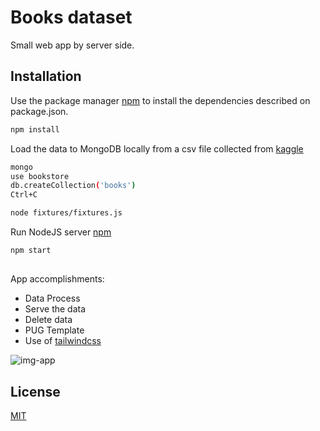 # Books dataset

Small web app by server side.

## Installation

Use the package manager [npm](https://docs.npmjs.com/cli/v7/commands/npm-install) to install the dependencies described on package.json.

```bash
npm install
```
Load the data to MongoDB locally from a csv file collected from [kaggle](https://www.kaggle.com/jealousleopard/goodreadsbooks)
```bash
mongo
use bookstore
db.createCollection('books')
Ctrl+C
```
```bash
node fixtures/fixtures.js
```
Run NodeJS server [npm](https://docs.npmjs.com/cli/v7/commands/npm-install)
```bash
npm start
```
##
App accomplishments:
- Data Process 
- Serve the data 
- Delete data  
- PUG Template
- Use of [tailwindcss](https://tailwindcss.com/)

![img-app](https://github.com/edijavi/book-dataset/blob/main/app-image.PNG)



## License
[MIT](https://choosealicense.com/licenses/mit/)